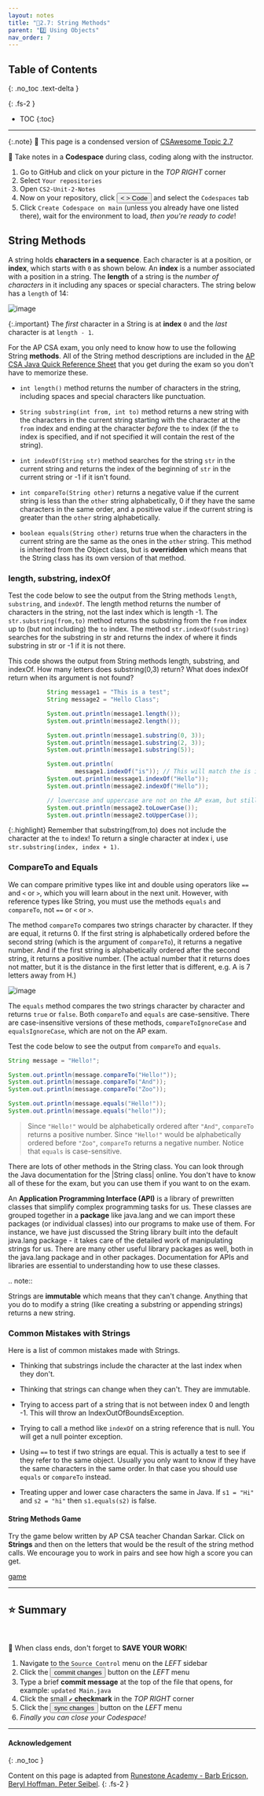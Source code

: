 ```yaml
---
layout: notes
title: "📓2.7: String Methods" 
parent: "2️⃣ Using Objects"
nav_order: 7
---
```


## Table of Contents
{: .no_toc .text-delta }

{: .fs-2 }
- TOC
{:toc}

---

{:.note}
📖 This page is a condensed version of [CSAwesome Topic 2.7](https://runestone.academy/ns/books/published/csawesome/Unit2-Using-Objects/topic-2-7-string-methods.html?mode=browsing) 

<div class="setup" markdown="block">

📝 Take notes in a **Codespace** during class, coding along with the instructor.

1. Go to GitHub and click on your picture in the _TOP RIGHT_ corner
2. Select `Your repositories`
3. Open `CS2-Unit-2-Notes`
5. Now on your repository, click <button type="button" name="button" class="btn btn-green"> < > Code </button> and select the `Codespaces` tab
6. Click `Create Codespace on main` (unless you already have one listed there), wait for the environment to load, _then you're ready to code_!

</div>



## String Methods

A string holds **characters in a sequence**. Each character is at a position, or **index**, which starts with `0` as shown below.  An **index** is a number associated with a position in a string. The **length** of a string is the _number of characters_ in it including any spaces or special characters. The string below has a `length` of 14:

![image](figures/stringIndicies.png)

{:.important}
The _first_ character in a String is at **index** `0` and the _last_ character is at `length - 1`.

For the AP CSA exam, you only need to know how to use the following String **methods**.  All of the String method descriptions are included in the <a href="https://apstudents.collegeboard.org/ap/pdf/ap-computer-science-a-java-quick-reference_0.pdf" target="_blank">AP CSA Java Quick Reference Sheet</a> that you get during the exam so you don't have to memorize these.


-  `int length()` method returns the number of characters in the string, including spaces and special characters like punctuation.

-  `String substring(int from, int to)` method returns a new string with the characters in the current string starting with the character at the ``from`` index and ending at the character *before* the ``to`` index (if the ``to`` index is specified, and if not specified it will contain the rest of the string).

-  `int indexOf(String str)` method searches for the string ``str`` in the current string and returns the index of the beginning of ``str`` in the current string or -1 if it isn't found.

-  `int compareTo(String other)` returns a negative value if the current string is less than the ``other`` string alphabetically, 0 if they have the same characters in the same order, and a positive value if the current string is greater than the ``other`` string alphabetically.

-  `boolean equals(String other)` returns true when the characters in the current string are the same as the ones in the ``other`` string.  This method is inherited from the Object class, but is **overridden** which means that the String class has its own version of that method.

### length, substring, indexOf

Test the code below to see the output from the String methods ``length``, ``substring``, and ``indexOf``. The length method returns the number of characters in the string, not the last index which is length -1. The ``str.substring(from,to)`` method returns the substring from the ``from`` index up to (but not including) the ``to`` index. The method ``str.indexOf(substring)`` searches for the substring in str and returns the index of where it finds substring in str or -1 if it is not there.

This code shows the output from String methods length, substring, and indexOf. How many letters does substring(0,3) return? What does indexOf return when its argument is not found?

```java
           String message1 = "This is a test";
           String message2 = "Hello Class";

           System.out.println(message1.length());
           System.out.println(message2.length());

           System.out.println(message1.substring(0, 3));
           System.out.println(message1.substring(2, 3));
           System.out.println(message1.substring(5));

           System.out.println(
                   message1.indexOf("is")); // This will match the is in "This"!
           System.out.println(message1.indexOf("Hello"));
           System.out.println(message2.indexOf("Hello"));

           // lowercase and uppercase are not on the AP exam, but still useful
           System.out.println(message2.toLowerCase());
           System.out.println(message2.toUpperCase());
```

{:.highlight}
Remember that substring(from,to) does not include the character at the ``to`` index! To return a single character at index i, use ``str.substring(index, index + 1)``.
   
### CompareTo and Equals

We can compare primitive types like int and double using operators like ``==`` and ``<`` or ``>``, which you will learn about in the next unit. However, with reference types like String, you must use the methods ``equals`` and ``compareTo``, not ``==`` or ``<`` or ``>``.

The method ``compareTo`` compares two strings character by character. If they are equal, it returns 0. If the first string is alphabetically ordered before the second string (which is the argument of ``compareTo``), it returns a negative number. And if the first string is alphabetically ordered after the second string, it returns a positive number. (The actual number that it returns does not matter, but it is the distance in the first letter that is different, e.g. A is 7 letters away from H.)

![image](figures/compareTo.png)

The ``equals`` method compares the two strings character by character and returns ``true`` or ``false``. Both ``compareTo`` and ``equals`` are case-sensitive. There are case-insensitive versions of these methods, ``compareToIgnoreCase`` and ``equalsIgnoreCase``, which are not on the AP exam.

<div class="task" markdown="block">
  
Test the code below to see the output from ``compareTo`` and ``equals``. 

```java
String message = "Hello!";

System.out.println(message.compareTo("Hello!"));
System.out.println(message.compareTo("And"));
System.out.println(message.compareTo("Zoo"));

System.out.println(message.equals("Hello!"));
System.out.println(message.equals("hello!"));
```

</div>

> Since ``"Hello!"`` would be alphabetically ordered after ``"And"``, ``compareTo`` returns a positive number. Since ``"Hello!"`` would be alphabetically ordered before ``"Zoo"``, ``compareTo`` returns a negative number.  Notice that ``equals`` is case-sensitive.

There are lots of other methods in the String class.  You can look through the Java documentation for the |String class| online.   You don't have to know all of these for the exam, but you can use them if you want to on the exam.

An **Application Programming Interface (API)** is a library of prewritten classes that simplify complex programming tasks for us. These classes are grouped together in a **package** like java.lang and we can import these packages (or individual classes) into our programs to make use of them. For instance, we have just discussed the String library built into the default java.lang package - it takes care of the detailed work of manipulating strings for us.  There are many other useful library packages as well, both in the java.lang package and in other packages. Documentation for APIs and libraries are essential to understanding how to use these classes.

.. note::

   Strings are **immutable** which means that they can't change. Anything that you do to modify a string (like creating a substring or appending strings) returns a new string.


### Common Mistakes with Strings

Here is a list of common mistakes made with Strings.


  -  Thinking that substrings include the character at the last index when they don't.

  -  Thinking that strings can change when they can't.  They are immutable.

  - Trying to access part of a string that is not between index 0 and length -1. This will throw an IndexOutOfBoundsException.

  -  Trying to call a method like ``indexOf`` on a string reference that is null.  You will get a null pointer exception.

  -  Using ``==`` to test if two strings are equal.  This is actually a test to see if they refer to the same object.  Usually you only want to know if they have the same characters in the same order.  In that case you should use ``equals`` or ``compareTo`` instead.
  -  Treating upper and lower case characters the same in Java.  If ``s1 = "Hi"`` and ``s2 = "hi"`` then ``s1.equals(s2)`` is false.


#### String Methods Game

Try the game below written by AP CSA teacher Chandan Sarkar. Click on **Strings** and then on the letters that would be the result of the string method calls. We encourage you to work in pairs and see how high a score you can get.

<a href="https://csa-games.netlify.app/" target="_blank">game</a>

---

## ⭐️ Summary

<br>

<div class="warn" markdown="block">

🛑 When class ends, don't forget to **SAVE YOUR WORK**!

1. Navigate to the `Source Control` menu on the _LEFT_ sidebar
2. Click the <button type="button" name="button" class="btn btn-green">commit changes</button> button on the _LEFT_ menu
3. Type a brief **commit message** at the top of the file that opens, for example: `updated Main.java`
4. Click the small `✔️` **checkmark** in the _TOP RIGHT_ corner
5. Click the <button type="button" name="button" class="btn btn-green">sync changes</button> button on the _LEFT_ menu
6. _Finally you can close your Codespace!_

</div>

---

#### Acknowledgement
{: .no_toc }

Content on this page is adapted from [Runestone Academy - Barb Ericson, Beryl Hoffman, Peter Seibel](https://runestone.academy/ns/books/published/csawesome/index.html?mode=browsing).
{: .fs-2 }
